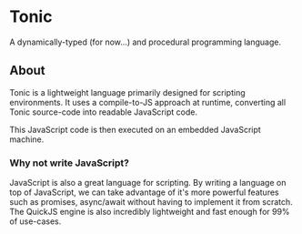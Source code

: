 # Tonic

A dynamically-typed (for now...) and procedural programming language.

## About

Tonic is a lightweight language primarily designed for scripting environments. It uses a compile-to-JS approach at runtime, converting all Tonic source-code into readable JavaScript code.

This JavaScript code is then executed on an embedded JavaScript machine.

### Why not write JavaScript?

JavaScript is also a great language for scripting. By writing a language on top of JavaScript, we can take advantage of it's more powerful features such as promises, async/await without having to implement it from scratch. The QuickJS engine is also incredibly lightweight and fast enough for 99% of use-cases.